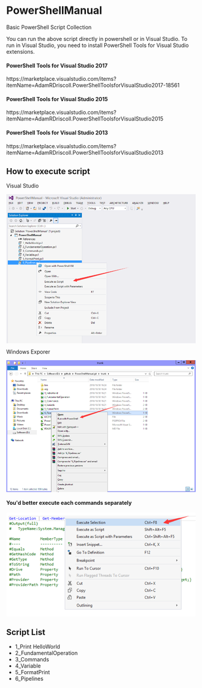 # PowerShellManual
<p>Basic PowerShell Script Collection</p>

<p>You can run the above script directly in powershell or in Visual Studio. To run in Visual Studio, you need to install PowerShell Tools for Visual Studio extensions.</p>

<h4>PowerShell Tools for Visual Studio 2017</h4>
<p>https://marketplace.visualstudio.com/items?itemName=AdamRDriscoll.PowerShellToolsforVisualStudio2017-18561</p>
<h4>PowerShell Tools for Visual Studio 2015</h4>
<p>https://marketplace.visualstudio.com/items?itemName=AdamRDriscoll.PowerShellToolsforVisualStudio2015</p>
<h4>PowerShell Tools for Visual Studio 2013</h4>
<p>https://marketplace.visualstudio.com/items?itemName=AdamRDriscoll.PowerShellToolsforVisualStudio2013</p>

<h2>How to execute script</h2>
<p>Visual Studio</p>
<p align="center">
 <img align="center" alt="In Visual Studio" 
      src="https://github.com/zhaotianff/PowerShellManual/blob/master/doc/in%20visual%20studio.png" />
</p>
<p>Windows Exporer</p>
<p align="center">
 <img align="center" alt="In Windows Explorer"          src="https://github.com/zhaotianff/PowerShellManual/blob/master/doc/in%20window%20explorer.png" />
</p>
<h4>You'd better execute each commands separately</h4>
<p align="center">
 <img align="center" alt="Execute Selection"          src="https://github.com/zhaotianff/PowerShellManual/blob/master/doc/execute%20selection.png" />
</p>
<h2>Script List</h2>
<ul>
  <li>1_Print HelloWorld</li>
  <li>2_FundamentalOperation</li>
<li>3_Commands</li>
<li>4_Variable</li>
<li>5_FormatPrint</li>
<li>6_Pipelines</li>
</ul>





